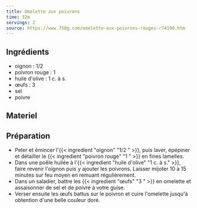 ```yaml
---
title: Omelette aux poivrons
time: 32m
servings: 2
source: https://www.750g.com/omelette-aux-poivrons-rouges-r74190.htm
---
```


## Ingrédients

* oignon : 1/2 
* poivron rouge : 1 
* huile d'olive : 1 c. à s.
* œufs : 3 
* sel
* poivre


## Materiel



## Préparation

* Peler et émincer l'{{< ingredient "oignon" "1/2 " >}}, puis laver, épépiner et détailler le {{< ingredient "poivron rouge" "1 " >}} en fines lamelles.
* Dans une poêle huilée à l'{{< ingredient "huile d'olive" "1 c. à s." >}}, faire revenir l'oignon puis y ajouter les poivrons. Laisser mijoter 10 à 15 minutes sur feu moyen en remuant régulièrement.
* Dans un saladier, battre les {{< ingredient "œufs" "3 " >}} en omelette et assaisonner de sel et de poivre à votre guise.
* Verser ensuite les œufs battus sur le poivron et cuire l'omelette jusqu'à obtention d'une belle couleur doré.


